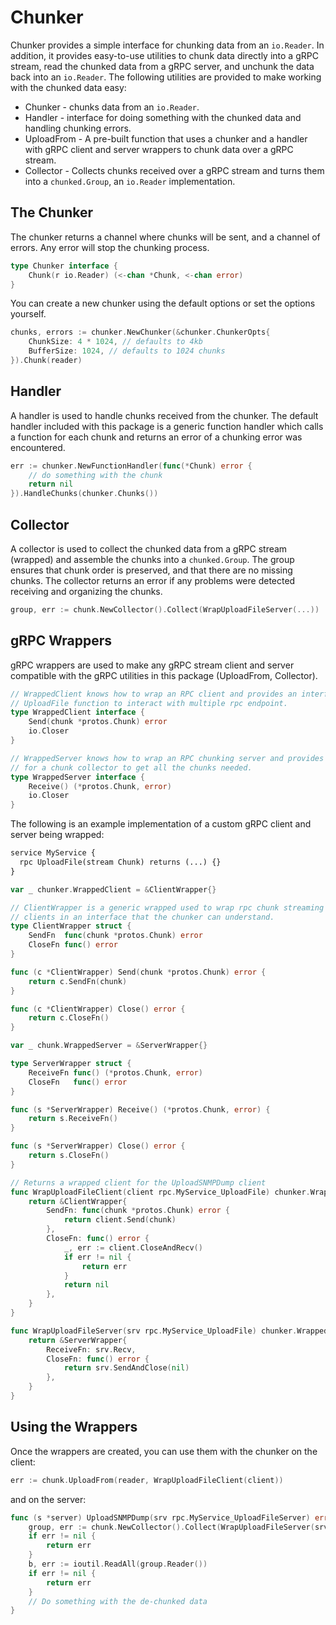 # Chunker
Chunker provides a simple interface for chunking data from an `io.Reader`. In addition, it provides easy-to-use utilities to chunk data directly into a gRPC stream, read the chunked data from a gRPC server, and unchunk the data back into an `io.Reader`. The following utilities are provided to make working with the chunked data easy:
* Chunker - chunks data from an `io.Reader`.
* Handler - interface for doing something with the chunked data and handling chunking errors.
* UploadFrom - A pre-built function that uses a chunker and a handler with gRPC client and server wrappers to chunk data over a gRPC stream.
* Collector - Collects chunks received over a gRPC stream and turns them into a `chunked.Group`, an `io.Reader` implementation.

## The Chunker
The chunker returns a channel where chunks will be sent, and a channel of errors. Any error will stop the chunking process.

```go
type Chunker interface {
	Chunk(r io.Reader) (<-chan *Chunk, <-chan error)
}
```

You can create a new chunker using the default options or set the options yourself.

```go
chunks, errors := chunker.NewChunker(&chunker.ChunkerOpts{
	ChunkSize: 4 * 1024, // defaults to 4kb
	BufferSize: 1024, // defaults to 1024 chunks
}).Chunk(reader)
```

## Handler
A handler is used to handle chunks received from the chunker. The default handler included with this package is a generic function handler which calls a function for each chunk and returns an error of a chunking error was encountered.

```go
err := chunker.NewFunctionHandler(func(*Chunk) error {
	// do something with the chunk
	return nil
}).HandleChunks(chunker.Chunks())
```

## Collector
A collector is used to collect the chunked data from a gRPC stream (wrapped) and assemble the chunks into a `chunked.Group`. The group ensures that chunk order is preserved, and that there are no missing chunks. The collector returns an error if any problems were detected receiving and organizing the chunks.

```go
group, err := chunk.NewCollector().Collect(WrapUploadFileServer(...))
```

## gRPC Wrappers
gRPC wrappers are used to make any gRPC stream client and server compatible with the gRPC utilities in this package (UploadFrom, Collector). 

```go
// WrappedClient knows how to wrap an RPC client and provides an interface for the 
// UploadFile function to interact with multiple rpc endpoint.
type WrappedClient interface {
	Send(chunk *protos.Chunk) error
	io.Closer
}

// WrappedServer knows how to wrap an RPC chunking server and provides an interface 
// for a chunk collector to get all the chunks needed.
type WrappedServer interface {
	Receive() (*protos.Chunk, error)
	io.Closer
}

```

The following is an example implementation of a custom gRPC client and server being wrapped:

```protobuf
service MyService {
  rpc UploadFile(stream Chunk) returns (...) {}
}
```

```go
var _ chunker.WrappedClient = &ClientWrapper{}

// ClientWrapper is a generic wrapped used to wrap rpc chunk streaming endpoint
// clients in an interface that the chunker can understand.
type ClientWrapper struct {
	SendFn  func(chunk *protos.Chunk) error
	CloseFn func() error
}

func (c *ClientWrapper) Send(chunk *protos.Chunk) error {
	return c.SendFn(chunk)
}

func (c *ClientWrapper) Close() error {
	return c.CloseFn()
}

var _ chunk.WrappedServer = &ServerWrapper{}

type ServerWrapper struct {
	ReceiveFn func() (*protos.Chunk, error)
	CloseFn   func() error
}

func (s *ServerWrapper) Receive() (*protos.Chunk, error) {
	return s.ReceiveFn()
}

func (s *ServerWrapper) Close() error {
	return s.CloseFn()
}

// Returns a wrapped client for the UploadSNMPDump client
func WrapUploadFileClient(client rpc.MyService_UploadFile) chunker.WrappedClient {
	return &ClientWrapper{
		SendFn: func(chunk *protos.Chunk) error {
			return client.Send(chunk)
		},
		CloseFn: func() error {
			_, err := client.CloseAndRecv()
			if err != nil {
				return err
			}
			return nil
		},
	}
}

func WrapUploadFileServer(srv rpc.MyService_UploadFile) chunker.WrappedServer {
	return &ServerWrapper{
		ReceiveFn: srv.Recv,
		CloseFn: func() error {
			return srv.SendAndClose(nil)
		},
	}
}
```

## Using the Wrappers
Once the wrappers are created, you can use them with the chunker on the client:

```go
err := chunk.UploadFrom(reader, WrapUploadFileClient(client))
```

and on the server:

```go
func (s *server) UploadSNMPDump(srv rpc.MyService_UploadFileServer) error {
    group, err := chunk.NewCollector().Collect(WrapUploadFileServer(srv))
    if err != nil {
        return err
    }
    b, err := ioutil.ReadAll(group.Reader())
    if err != nil {
        return err
    }
    // Do something with the de-chunked data
}
```